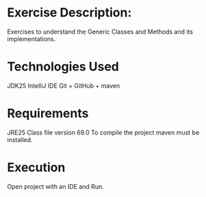 # Exercise Description:
Exercises to understand the Generic Classes and Methods and its implementations.

# Technologies Used
JDK25 IntelliJ IDE Git + GitHub + maven

# Requirements
JRE25 Class file version 69.0 To compile the project maven must be installed.

# Execution
Open project with an IDE and Run.